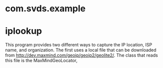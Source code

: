 # com.svds.example
# iplookup

This program provides two different ways to capture the IP location, ISP name, and organization.
The first uses a local file that can be downloaded from http://dev.maxmind.com/geoip/geoip2/geolite2/.
The class that reads this file is the MaxMindGeoLocator, 

